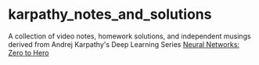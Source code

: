 # karpathy_notes_and_solutions

A collection of video notes, homework solutions, and independent musings derived from Andrej Karpathy's Deep Learning Series [Neural Networks: Zero to Hero](https://www.youtube.com/playlist?list=PLAqhIrjkxbuWI23v9cThsA9GvCAUhRvKZ)